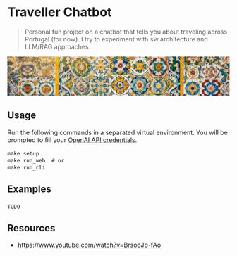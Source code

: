 # Traveller Chatbot

> Personal fun project on a chatbot that tells you about traveling across Portugal (for now). I try to experiment with sw architecture and LLM/RAG approaches. 

![Dall-e generated image](media/dall-e_banner.png)

## Usage
Run the following commands in a separated virtual environment. You will be prompted to fill your [OpenAI API credentials](https://platform.openai.com/api-keys).
```
make setup
make run_web  # or
make run_cli
```

## Examples
`TODO`

## Resources
- https://www.youtube.com/watch?v=BrsocJb-fAo